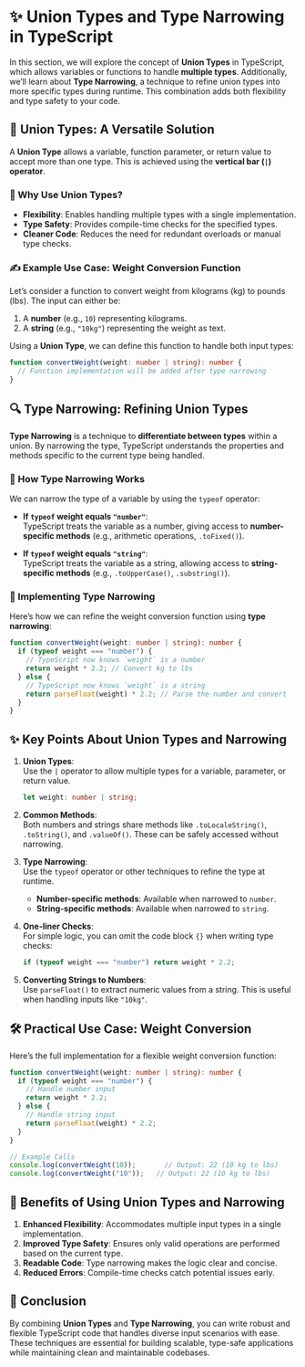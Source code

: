 # ✨ **Union Types and Type Narrowing in TypeScript**

In this section, we will explore the concept of **Union Types** in TypeScript, which allows variables or functions to handle **multiple types**. Additionally, we’ll learn about **Type Narrowing**, a technique to refine union types into more specific types during runtime. This combination adds both flexibility and type safety to your code.


## 🧩 **Union Types: A Versatile Solution**

A **Union Type** allows a variable, function parameter, or return value to accept more than one type. This is achieved using the **vertical bar (`|`) operator**.

### 🌟 Why Use Union Types?

- **Flexibility**: Enables handling multiple types with a single implementation.
- **Type Safety**: Provides compile-time checks for the specified types.
- **Cleaner Code**: Reduces the need for redundant overloads or manual type checks.

### ✍️ Example Use Case: Weight Conversion Function

Let’s consider a function to convert weight from kilograms (kg) to pounds (lbs). The input can either be:

1. A **number** (e.g., `10`) representing kilograms.  
2. A **string** (e.g., `"10kg"`) representing the weight as text.

Using a **Union Type**, we can define this function to handle both input types:

```typescript
function convertWeight(weight: number | string): number {
  // Function implementation will be added after type narrowing
}
```


## 🔍 **Type Narrowing: Refining Union Types**

**Type Narrowing** is a technique to **differentiate between types** within a union. By narrowing the type, TypeScript understands the properties and methods specific to the current type being handled.

### 🔧 How Type Narrowing Works

We can narrow the type of a variable by using the `typeof` operator:

- **If `typeof` weight equals `"number"`**:  
  TypeScript treats the variable as a number, giving access to **number-specific methods** (e.g., arithmetic operations, `.toFixed()`).
  
- **If `typeof` weight equals `"string"`**:  
  TypeScript treats the variable as a string, allowing access to **string-specific methods** (e.g., `.toUpperCase()`, `.substring()`).

### 🚀 Implementing Type Narrowing

Here’s how we can refine the weight conversion function using **type narrowing**:

```typescript
function convertWeight(weight: number | string): number {
  if (typeof weight === "number") {
    // TypeScript now knows `weight` is a number
    return weight * 2.2; // Convert kg to lbs
  } else {
    // TypeScript now knows `weight` is a string
    return parseFloat(weight) * 2.2; // Parse the number and convert
  }
}
```


## ✨ **Key Points About Union Types and Narrowing**

1. **Union Types**:  
   Use the `|` operator to allow multiple types for a variable, parameter, or return value.

   ```typescript
   let weight: number | string;
   ```

2. **Common Methods**:  
   Both numbers and strings share methods like `.toLocaleString()`, `.toString()`, and `.valueOf()`. These can be safely accessed without narrowing.

3. **Type Narrowing**:  
   Use the `typeof` operator or other techniques to refine the type at runtime.  
   - **Number-specific methods**: Available when narrowed to `number`.  
   - **String-specific methods**: Available when narrowed to `string`.

4. **One-liner Checks**:  
   For simple logic, you can omit the code block `{}` when writing type checks:

   ```typescript
   if (typeof weight === "number") return weight * 2.2;
   ```

5. **Converting Strings to Numbers**:  
   Use `parseFloat()` to extract numeric values from a string. This is useful when handling inputs like `"10kg"`.


## 🛠 **Practical Use Case: Weight Conversion**

Here’s the full implementation for a flexible weight conversion function:

```typescript
function convertWeight(weight: number | string): number {
  if (typeof weight === "number") {
    // Handle number input
    return weight * 2.2;
  } else {
    // Handle string input
    return parseFloat(weight) * 2.2;
  }
}

// Example Calls
console.log(convertWeight(10));       // Output: 22 (10 kg to lbs)
console.log(convertWeight("10"));   // Output: 22 (10 kg to lbs)
```


## 🎯 **Benefits of Using Union Types and Narrowing**

1. **Enhanced Flexibility**: Accommodates multiple input types in a single implementation.  
2. **Improved Type Safety**: Ensures only valid operations are performed based on the current type.  
3. **Readable Code**: Type narrowing makes the logic clear and concise.  
4. **Reduced Errors**: Compile-time checks catch potential issues early.


## 📝 **Conclusion**

By combining **Union Types** and **Type Narrowing**, you can write robust and flexible TypeScript code that handles diverse input scenarios with ease. These techniques are essential for building scalable, type-safe applications while maintaining clean and maintainable codebases.
